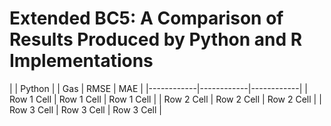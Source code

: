 # Extended BC5: A Comparison of Results Produced by Python and R Implementations

|      |     Python     |
| Gas  | RMSE   | MAE   |
|------------|------------|------------|
| Row 1 Cell | Row 1 Cell | Row 1 Cell |
| Row 2 Cell | Row 2 Cell | Row 2 Cell |
| Row 3 Cell | Row 3 Cell | Row 3 Cell |
